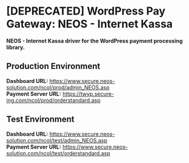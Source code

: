# [DEPRECATED] WordPress Pay Gateway: NEOS - Internet Kassa

**NEOS - Internet Kassa driver for the WordPress payment processing library.**

## Production Environment

**Dashboard URL:** https://www.secure.neos-solution.com/ncol/prod/admin_NEOS.asp  
**Payment Server URL:** https://twyp.secure-ing.com/ncol/prod/orderstandard.asp  

## Test Environment

**Dashboard URL:** https://www.secure.neos-solution.com/ncol/test/admin_NEOS.asp  
**Payment Server URL:** https://www.secure.neos-solution.com/ncol/test/orderstandard.asp  
